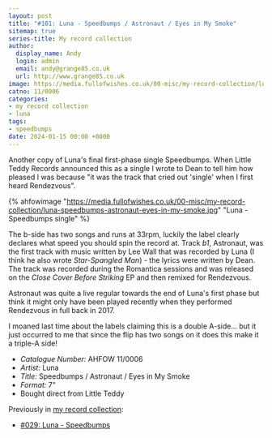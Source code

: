 ```yaml
---
layout: post
title: "#101: Luna - Speedbumps / Astronaut / Eyes in My Smoke"
sitemap: true
series-title: My record collection
author:
  display_name: Andy
  login: admin
  email: andy@grange85.co.uk
  url: http://www.grange85.co.uk
image: https://media.fullofwishes.co.uk/00-misc/my-record-collection/luna-speedbumps-astronaut-eyes-in-my-smoke.jpg
catno: 11/0006
categories:
- my record collection
- luna
tags:
- speedbumps
date: 2024-01-15 00:00 +0000
---
```

Another copy of Luna's final first-phase single Speedbumps. When Little Teddy Records announced this as a single I wrote to Dean to tell him how pleased I was because "it was the track that cried out 'single' when I first heard Rendezvous".

{% ahfowimage "https://media.fullofwishes.co.uk/00-misc/my-record-collection/luna-speedbumps-astronaut-eyes-in-my-smoke.jpg" "Luna - Speedbumps single" %}

The b-side has two songs and runs at 33rpm, luckily the label clearly declares what speed you should spin the record at. Track _b1_, Astronaut, was the first track with music written by Lee Wall that was recorded by Luna (I think he also wrote _Star-Spangled Man_) - the lyrics were written by Dean. The track was recorded during the Romantica sessions and was released on the _Close Cover Before Striking_ EP and then remixed for Rendezvous.

<!--more-->

Astronaut was quite a live regular towards the end of Luna's first phase but think it might only have been played recently when they performed Rendezvous in full back in 2017.

I moaned last time about the labels claiming this is a double A-side... but it just occurred to me that since the flip has two songs on it does this make it a triple-A side!

 - *Catalogue Number:* AHFOW 11/0006
 - *Artist:* Luna
 - *Title:* Speedbumps / Astronaut / Eyes in My Smoke
 - *Format:* 7"
 - Bought direct from Little Teddy

Previously in [my record collection](/category/my-record-collection):
 - [#029: Luna - Speedbumps](/2023/04/27/my-record-collection-029-luna-speedbumps/)
